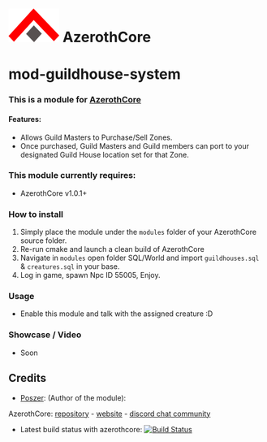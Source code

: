 # ![logo](https://raw.githubusercontent.com/azerothcore/azerothcore.github.io/master/images/logo-github.png) AzerothCore
# mod-guildhouse-system
### This is a module for [AzerothCore](http://www.azerothcore.org)

#### Features:
- Allows Guild Masters to Purchase/Sell Zones.
- Once purchased, Guild Masters and Guild members can port to your designated Guild House location set for that Zone.

### This module currently requires:
- AzerothCore v1.0.1+

### How to install
1. Simply place the module under the `modules` folder of your AzerothCore source folder.
2. Re-run cmake and launch a clean build of AzerothCore
3. Navigate in `modules` open folder SQL/World and import `guildhouses.sql` & `creatures.sql` in your base.
4. Log in game, spawn Npc ID 55005, Enjoy.

### Usage
- Enable this module and talk with the assigned creature :D

### Showcase / Video 
- Soon


## Credits
* [Poszer](https://github.com/Poszer): (Author of the module): 

AzerothCore: [repository](https://github.com/azerothcore) - [website](http://azerothcore.org/) - [discord chat community](https://discord.gg/PaqQRkd)
- Latest build status with azerothcore: [![Build Status](https://travis-ci.org/azerothcore/mod-guildhouse-system.svg?branch=master)](https://travis-ci.org/azerothcore/mod-guildhouse-system)
